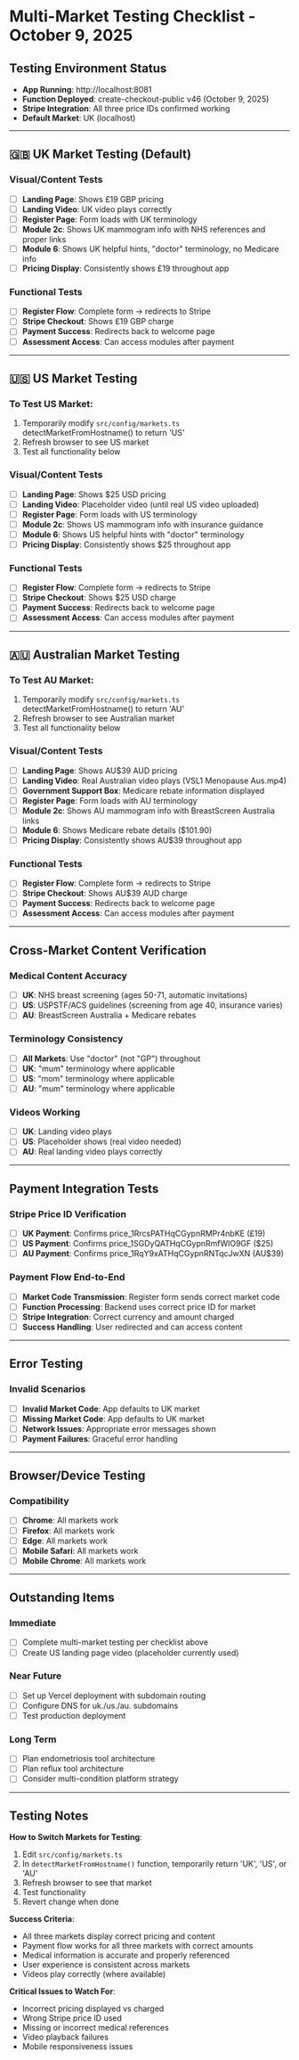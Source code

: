# Multi-Market Testing Checklist - October 9, 2025

## Testing Environment Status
- **App Running**: http://localhost:8081
- **Function Deployed**: create-checkout-public v46 (October 9, 2025)
- **Stripe Integration**: All three price IDs confirmed working
- **Default Market**: UK (localhost)

---

## 🇬🇧 UK Market Testing (Default)

### Visual/Content Tests
- [ ] **Landing Page**: Shows £19 GBP pricing
- [ ] **Landing Video**: UK video plays correctly
- [ ] **Register Page**: Form loads with UK terminology
- [ ] **Module 2c**: Shows UK mammogram info with NHS references and proper links
- [ ] **Module 6**: Shows UK helpful hints, "doctor" terminology, no Medicare info
- [ ] **Pricing Display**: Consistently shows £19 throughout app

### Functional Tests  
- [ ] **Register Flow**: Complete form → redirects to Stripe
- [ ] **Stripe Checkout**: Shows £19 GBP charge
- [ ] **Payment Success**: Redirects back to welcome page
- [ ] **Assessment Access**: Can access modules after payment

---

## 🇺🇸 US Market Testing

### To Test US Market:
1. Temporarily modify `src/config/markets.ts` detectMarketFromHostname() to return 'US'
2. Refresh browser to see US market
3. Test all functionality below

### Visual/Content Tests
- [ ] **Landing Page**: Shows $25 USD pricing
- [ ] **Landing Video**: Placeholder video (until real US video uploaded)
- [ ] **Register Page**: Form loads with US terminology
- [ ] **Module 2c**: Shows US mammogram info with insurance guidance
- [ ] **Module 6**: Shows US helpful hints with "doctor" terminology
- [ ] **Pricing Display**: Consistently shows $25 throughout app

### Functional Tests
- [ ] **Register Flow**: Complete form → redirects to Stripe  
- [ ] **Stripe Checkout**: Shows $25 USD charge
- [ ] **Payment Success**: Redirects back to welcome page
- [ ] **Assessment Access**: Can access modules after payment

---

## 🇦🇺 Australian Market Testing

### To Test AU Market:
1. Temporarily modify `src/config/markets.ts` detectMarketFromHostname() to return 'AU'
2. Refresh browser to see Australian market
3. Test all functionality below

### Visual/Content Tests
- [ ] **Landing Page**: Shows AU$39 AUD pricing
- [ ] **Landing Video**: Real Australian video plays (VSL1 Menopause Aus.mp4)
- [ ] **Government Support Box**: Medicare rebate information displayed
- [ ] **Register Page**: Form loads with AU terminology
- [ ] **Module 2c**: Shows AU mammogram info with BreastScreen Australia links
- [ ] **Module 6**: Shows Medicare rebate details ($101.90)
- [ ] **Pricing Display**: Consistently shows AU$39 throughout app

### Functional Tests
- [ ] **Register Flow**: Complete form → redirects to Stripe
- [ ] **Stripe Checkout**: Shows AU$39 AUD charge  
- [ ] **Payment Success**: Redirects back to welcome page
- [ ] **Assessment Access**: Can access modules after payment

---

## Cross-Market Content Verification

### Medical Content Accuracy
- [ ] **UK**: NHS breast screening (ages 50-71, automatic invitations)
- [ ] **US**: USPSTF/ACS guidelines (screening from age 40, insurance varies)
- [ ] **AU**: BreastScreen Australia + Medicare rebates

### Terminology Consistency
- [ ] **All Markets**: Use "doctor" (not "GP") throughout
- [ ] **UK**: "mum" terminology where applicable  
- [ ] **US**: "mom" terminology where applicable
- [ ] **AU**: "mum" terminology where applicable

### Videos Working
- [ ] **UK**: Landing video plays
- [ ] **US**: Placeholder shows (real video needed)
- [ ] **AU**: Real landing video plays correctly

---

## Payment Integration Tests

### Stripe Price ID Verification
- [ ] **UK Payment**: Confirms price_1RrcsPATHqCGypnRMPr4nbKE (£19)
- [ ] **US Payment**: Confirms price_1SGDyQATHqCGypnRmfWlO9GF ($25)
- [ ] **AU Payment**: Confirms price_1RqY9xATHqCGypnRNTqcJwXN (AU$39)

### Payment Flow End-to-End
- [ ] **Market Code Transmission**: Register form sends correct market code
- [ ] **Function Processing**: Backend uses correct price ID for market
- [ ] **Stripe Integration**: Correct currency and amount charged
- [ ] **Success Handling**: User redirected and can access content

---

## Error Testing

### Invalid Scenarios
- [ ] **Invalid Market Code**: App defaults to UK market
- [ ] **Missing Market Code**: App defaults to UK market  
- [ ] **Network Issues**: Appropriate error messages shown
- [ ] **Payment Failures**: Graceful error handling

---

## Browser/Device Testing

### Compatibility
- [ ] **Chrome**: All markets work
- [ ] **Firefox**: All markets work
- [ ] **Edge**: All markets work
- [ ] **Mobile Safari**: All markets work
- [ ] **Mobile Chrome**: All markets work

---

## Outstanding Items

### Immediate
- [ ] Complete multi-market testing per checklist above
- [ ] Create US landing page video (placeholder currently used)

### Near Future  
- [ ] Set up Vercel deployment with subdomain routing
- [ ] Configure DNS for uk./us./au. subdomains
- [ ] Test production deployment

### Long Term
- [ ] Plan endometriosis tool architecture
- [ ] Plan reflux tool architecture  
- [ ] Consider multi-condition platform strategy

---

## Testing Notes

**How to Switch Markets for Testing**:
1. Edit `src/config/markets.ts`
2. In `detectMarketFromHostname()` function, temporarily return 'UK', 'US', or 'AU'
3. Refresh browser to see that market
4. Test functionality
5. Revert change when done

**Success Criteria**:
- All three markets display correct pricing and content
- Payment flow works for all three markets with correct amounts
- Medical information is accurate and properly referenced
- User experience is consistent across markets
- Videos play correctly (where available)

**Critical Issues to Watch For**:
- Incorrect pricing displayed vs charged
- Wrong Stripe price ID used
- Missing or incorrect medical references
- Video playback failures
- Mobile responsiveness issues